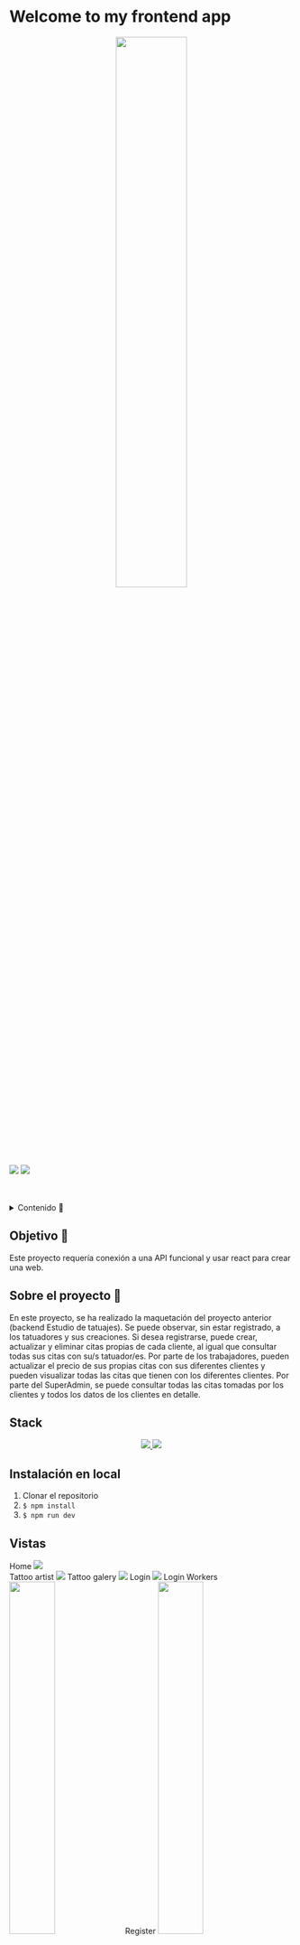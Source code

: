 # Welcome to my frontend app  

<div>
    <p align="center">
  <img src="./Images/zaharia_logo.png" width="50%">
</p>
<div>
<br></br>
<div>
<a href = "antonioinsa@tutanota.com"><img src="https://img.shields.io/badge/Gmail-C6362C?style=for-the-badge&logo=gmail&logoColor=white" target="_blank"></a>
<a href="https://www.linkedin.com/in/antonioinsa/" target="_blank"><img src="https://img.shields.io/badge/-LinkedIn-%230077B5?style=for-the-badge&logo=linkedin&logoColor=white" target="_blank"></a> 
</p>
</div>
<br></br>
<details>
  <summary>Contenido 📝</summary>
  <ol>
    <li><a href="#objetivo-🎯">Objetivo</a></li>
    <li><a href="#sobre-el-proyecto-🔎">Sobre el proyecto</a></li>
    <li><a href="#stack">Stack</a></li>
    <li><a href="#instalación-en-local">Instalación</a></li>
    <li><a href="#vistas">Vistas</a></li>
    <li><a href="#futuras-funcionalidades">Futuras funcionalidades</a></li>
    <li><a href="#licencia">Licencia</a></li>
  </ol>
</details>

## Objetivo 🎯
Este proyecto requería conexión a una API funcional y usar react para crear una web.

## Sobre el proyecto 🔎
En este proyecto, se ha realizado la maquetación del proyecto anterior (backend Estudio de tatuajes).
Se puede observar, sin estar registrado, a los tatuadores y sus creaciones.
Si desea registrarse, puede crear, actualizar y eliminar citas propias de cada cliente, al igual que consultar todas sus citas con su/s tatuador/es.
Por parte de los trabajadores, pueden actualizar el precio de sus propias citas con sus diferentes clientes y pueden visualizar todas las citas que tienen con los diferentes clientes.
Por parte del SuperAdmin, se puede consultar todas las citas tomadas por los clientes y todos los datos de los clientes en detalle.
    

## Stack
<div align="center">
<a href="https://www.reactjs.com/">
    <img src= "https://img.shields.io/badge/React-20232A?style=for-the-badge&logo=react&logoColor=61DAFB"/>
</a>
<a href="https://developer.mozilla.org/es/docs/Web/JavaScript">
    <img src= "https://img.shields.io/badge/javascipt-EFD81D?style=for-the-badge&logo=javascript&logoColor=black"/>
</a>
 </div>

## Instalación en local
1. Clonar el repositorio
2. ` $ npm install `
3. ``` $ npm run dev ```

## Vistas
Home
<img src="./Images/Home.png">  
Tattoo artist 
<img src="./Images/Tattoo_artist.png">
Tattoo galery 
<img src="./Images/Tattoo_galery.png">
Login
<img src="./Images/Login.png">
Login Workers
<img src="./Images/Login_Workers.png" width=40%>
Register
<img src="./Images/Register.png" width=40%>
Profile (client)
<img src="./Images/Client_profile.png">
Create appoinment 
<img src="./Images/Create_appointment.png">
Update date appointment 
<img src="./Images/Client_appointment_inputDate.png">
Edit profile client
<div>
<img src="./Images/Client_update.png" width=40%>
<img src="./Images/Client_update_enable.png" width=40%>
</div>
Profile (worker)
<img src="./Images/Worker_profile.png">
Profile (superAdmin)
<img src="./Images/SuperAdmin_profile.png">
SuperAdmin can view all clients 
<img src="./Images/SuperAdmin_allClients.png">

## Futuras funcionalidades
✅ Al hacer clic en cada tatuador, se deben mostrar sus trabajos.

✅ Filtrar por tipo de intervención.

✅ Aplicar mayor seguridad.

✅ Insertar mensajes de error en la base de datos para que sean más precisos.


## Licencia
Proyecto desarrollado por Antonio Insa Benavent, bajo licencia MIT.

Consulta el archivo <a href="./LICENSE">`LICENSE`</a> para más información.